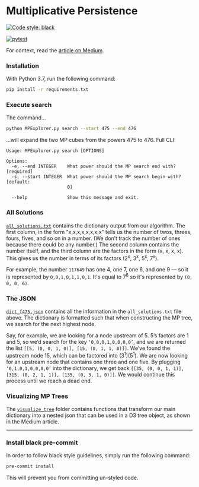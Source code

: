 # Multiplicative Persistence

[![Code style: black](https://img.shields.io/badge/code%20style-black-000000.svg)](https://github.com/psf/black)

[![pytest](https://github.com/kmcelwee/multiplicative-persistence/actions/workflows/pytest.yaml/badge.svg)](https://github.com/kmcelwee/multiplicative-persistence/actions/workflows/pytest.yaml)

For context, read the [article on Medium](https://medium.com/@kevinrmcelwee/multiplicative-persistence-is-solved-1937692b26cc).

### Installation

With Python 3.7, run the following command:

```sh
pip install -r requirements.txt
```

### Execute search

The command...

```sh
python MPExplorer.py search --start 475 --end 476
```

...will expand the two MP cubes from the powers 475 to 476. Full CLI:

```
Usage: MPExplorer.py search [OPTIONS]

Options:
  -e, --end INTEGER    What power should the MP search end with?  [required]
  -s, --start INTEGER  What power should the MP search begin with?  [default:
                       0]

  --help               Show this message and exit.
```


### All Solutions
[`all_solutions.txt`](https://github.com/kmcelwee/multiplicative-persistence/blob/main/all_solutions.txt) contains the dictionary output from our algorithm. The first column, in the form "x,x,x,x,x,x,x,x" tells us the number of twos, threes, fours, fives, and so on in a number. (We don’t track the number of ones because there could be any number.) The second column contains the number itself, and the third column are the factors in the form (x, x, x, x). This gives us the number in terms of its factors (2<sup>x</sup>, 3<sup>x</sup>, 5<sup>x</sup>, 7<sup>x</sup>). 

For example, the number `117649` has one 4, one 7, one 6, and one 9 — so it is represented by `0,0,1,0,1,1,0,1`. It's equal to 7<sup>6</sup> so it's represented by `(0, 0, 0, 6)`.

### The JSON
[`dict_f475.json`](https://github.com/kmcelwee/multiplicative-persistence/blob/main/multiplicative_persistence/dict_f475.json) contains all the information in the `all_solutions.txt` file above. The dictionary is formatted such that when constructing the MP tree, we search for the next highest node. 

Say, for example, we are looking for a node upstream of 5. 5’s factors are 1 and 5, so we’d search for the key `‘0,0,0,1,0,0,0,0’`, and we are returned the list `[[5, (0, 0, 1, 0)], [15, (0, 1, 1, 0)]]`. We’ve found the upstream node 15, which can be factored into (3<sup>1</sup>)(5<sup>1</sup>). We are now looking for an upstream node that contains one three and one five. By plugging `‘0,1,0,1,0,0,0,0’` into the dictionary, we get back `[[35, (0, 0, 1, 1)], [315, (0, 2, 1, 1)], [135, (0, 3, 1, 0)]]`. We would continue this process until we reach a dead end.

### Visualizing MP Trees
The [`visualize_tree`](https://github.com/kmcelwee/multiplicative-persistence/blob/main/multiplicative_persistence/visualize_tree) folder contains functions that transform our main dictionary into a nested json that can be used in a D3 tree object, as shown in the Medium article.

---

### Install black pre-commit

In order to follow black style guidelines, simply run the following command:

```sh
pre-commit install
```

This will prevent you from committing un-styled code.
